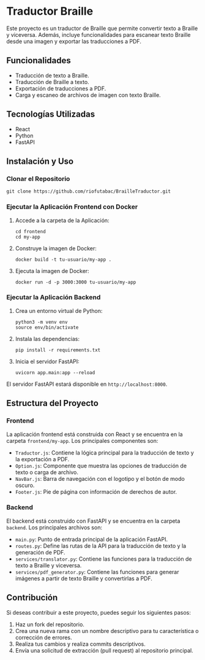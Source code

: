 
# Traductor Braille

Este proyecto es un traductor de Braille que permite convertir texto a Braille y viceversa. Además, incluye funcionalidades para escanear texto Braille desde una imagen y exportar las traducciones a PDF.

## Funcionalidades

- Traducción de texto a Braille.
- Traducción de Braille a texto.
- Exportación de traducciones a PDF.
- Carga y escaneo de archivos de imagen con texto Braille.

## Tecnologías Utilizadas

- React
- Python
- FastAPI

## Instalación y Uso

### Clonar el Repositorio

```
git clone https://github.com/riofutabac/BrailleTraductor.git

```

### Ejecutar la Aplicación Frontend con Docker

1. Accede a la carpeta de la Aplicación:
   ```
   cd frontend
   cd my-app
   ```

2. Construye la imagen de Docker:
   ```
   docker build -t tu-usuario/my-app .
   ```

3. Ejecuta la imagen de Docker:
   ```
   docker run -d -p 3000:3000 tu-usuario/my-app
   ```

### Ejecutar la Aplicación Backend

1. Crea un entorno virtual de Python:
   ```
   python3 -m venv env
   source env/bin/activate
   ```

2. Instala las dependencias:
   ```
   pip install -r requirements.txt
   ```

3. Inicia el servidor FastAPI:
   ```
   uvicorn app.main:app --reload
   ```

El servidor FastAPI estará disponible en `http://localhost:8000`.

## Estructura del Proyecto

### Frontend

La aplicación frontend está construida con React y se encuentra en la carpeta `frontend/my-app`. Los principales componentes son:

- `Traductor.js`: Contiene la lógica principal para la traducción de texto y la exportación a PDF.
- `Option.js`: Componente que muestra las opciones de traducción de texto o carga de archivo.
- `NavBar.js`: Barra de navegación con el logotipo y el botón de modo oscuro.
- `Footer.js`: Pie de página con información de derechos de autor.

### Backend

El backend está construido con FastAPI y se encuentra en la carpeta `backend`. Los principales archivos son:

- `main.py`: Punto de entrada principal de la aplicación FastAPI.
- `routes.py`: Define las rutas de la API para la traducción de texto y la generación de PDF.
- `services/translator.py`: Contiene las funciones para la traducción de texto a Braille y viceversa.
- `services/pdf_generator.py`: Contiene las funciones para generar imágenes a partir de texto Braille y convertirlas a PDF.

## Contribución

Si deseas contribuir a este proyecto, puedes seguir los siguientes pasos:

1. Haz un fork del repositorio.
2. Crea una nueva rama con un nombre descriptivo para tu característica o corrección de errores.
3. Realiza tus cambios y realiza commits descriptivos.
4. Envía una solicitud de extracción (pull request) al repositorio principal.
